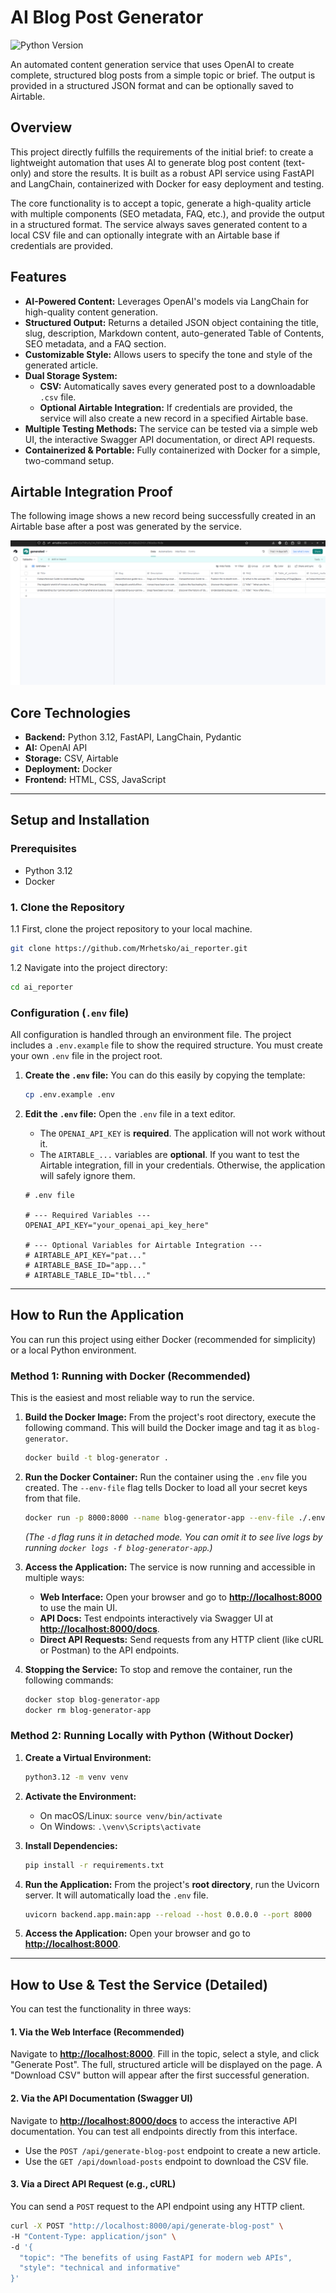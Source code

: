 # AI Blog Post Generator

![Python Version](https://img.shields.io/badge/python-3.12-blue.svg)

An automated content generation service that uses OpenAI to create complete, structured blog posts from a simple topic or brief. The output is provided in a structured JSON format and can be optionally saved to Airtable.

## Overview

This project directly fulfills the requirements of the initial brief: to create a lightweight automation that uses AI to generate blog post content (text-only) and store the results. It is built as a robust API service using FastAPI and LangChain, containerized with Docker for easy deployment and testing.

The core functionality is to accept a topic, generate a high-quality article with multiple components (SEO metadata, FAQ, etc.), and provide the output in a structured format. The service always saves generated content to a local CSV file and can optionally integrate with an Airtable base if credentials are provided.

## Features

-   **AI-Powered Content:** Leverages OpenAI's models via LangChain for high-quality content generation.
-   **Structured Output:** Returns a detailed JSON object containing the title, slug, description, Markdown content, auto-generated Table of Contents, SEO metadata, and a FAQ section.
-   **Customizable Style:** Allows users to specify the tone and style of the generated article.
-   **Dual Storage System:**
    -   **CSV:** Automatically saves every generated post to a downloadable `.csv` file.
    -   **Optional Airtable Integration:** If credentials are provided, the service will also create a new record in a specified Airtable base.
-   **Multiple Testing Methods:** The service can be tested via a simple web UI, the interactive Swagger API documentation, or direct API requests.
-   **Containerized & Portable:** Fully containerized with Docker for a simple, two-command setup.

## Airtable Integration Proof

The following image shows a new record being successfully created in an Airtable base after a post was generated by the service.

![Airtable Integration Proof](docs/images/Image1.png)

## Core Technologies

-   **Backend:** Python 3.12, FastAPI, LangChain, Pydantic
-   **AI:** OpenAI API
-   **Storage:** CSV, Airtable
-   **Deployment:** Docker
-   **Frontend:** HTML, CSS, JavaScript

---

## Setup and Installation

### Prerequisites

-   Python 3.12
-   Docker


### 1. Clone the Repository

1.1 First, clone the project repository to your local machine.
```bash
git clone https://github.com/Mrhetsko/ai_reporter.git
```
1.2 Navigate into the project directory:
```bash
cd ai_reporter
```

### Configuration (`.env` file)

All configuration is handled through an environment file. The project includes a `.env.example` file to show the required structure. You must create your own `.env` file in the project root.

1.  **Create the `.env` file:**
    You can do this easily by copying the template:
    ```bash
    cp .env.example .env
    ```

2.  **Edit the `.env` file:**
    Open the `.env` file in a text editor.
    -   The `OPENAI_API_KEY` is **required**. The application will not work without it.
    -   The `AIRTABLE_...` variables are **optional**. If you want to test the Airtable integration, fill in your credentials. Otherwise, the application will safely ignore them.

    ```dotenv
    # .env file

    # --- Required Variables ---
    OPENAI_API_KEY="your_openai_api_key_here"

    # --- Optional Variables for Airtable Integration ---
    # AIRTABLE_API_KEY="pat..."
    # AIRTABLE_BASE_ID="app..."
    # AIRTABLE_TABLE_ID="tbl..."
    ```

---

## How to Run the Application

You can run this project using either Docker (recommended for simplicity) or a local Python environment.

### Method 1: Running with Docker (Recommended)

This is the easiest and most reliable way to run the service.

1.  **Build the Docker Image:**
    From the project's root directory, execute the following command. This will build the Docker image and tag it as `blog-generator`.
    ```bash
    docker build -t blog-generator .
    ```

2.  **Run the Docker Container:**
    Run the container using the `.env` file you created. The `--env-file` flag tells Docker to load all your secret keys from that file.
    ```bash
    docker run -p 8000:8000 --name blog-generator-app --env-file ./.env -d blog-generator
    ```
    *(The `-d` flag runs it in detached mode. You can omit it to see live logs by running `docker logs -f blog-generator-app`.)*

3.  **Access the Application:**
    The service is now running and accessible in multiple ways:
    -   **Web Interface:** Open your browser and go to **[http://localhost:8000](http://localhost:8000)** to use the main UI.
    -   **API Docs:** Test endpoints interactively via Swagger UI at **[http://localhost:8000/docs](http://localhost:8000/docs)**.
    -   **Direct API Requests:** Send requests from any HTTP client (like cURL or Postman) to the API endpoints.

4.  **Stopping the Service:**
    To stop and remove the container, run the following commands:
    ```bash
    docker stop blog-generator-app
    docker rm blog-generator-app
    ```

### Method 2: Running Locally with Python (Without Docker)

1.  **Create a Virtual Environment:**
    ```bash
    python3.12 -m venv venv
    ```

2.  **Activate the Environment:**
    -   On macOS/Linux: `source venv/bin/activate`
    -   On Windows: `.\venv\Scripts\activate`

3.  **Install Dependencies:**
    ```bash
    pip install -r requirements.txt
    ```

4.  **Run the Application:**
    From the project's **root directory**, run the Uvicorn server. It will automatically load the `.env` file.
    ```bash
    uvicorn backend.app.main:app --reload --host 0.0.0.0 --port 8000
    ```

5.  **Access the Application:**
    Open your browser and go to **[http://localhost:8000](http://localhost:8000)**.

---

## How to Use & Test the Service (Detailed)

You can test the functionality in three ways:

#### 1. Via the Web Interface (Recommended)

Navigate to **[http://localhost:8000](http://localhost:8000)**. Fill in the topic, select a style, and click "Generate Post". The full, structured article will be displayed on the page. A "Download CSV" button will appear after the first successful generation.

#### 2. Via the API Documentation (Swagger UI)

Navigate to **[http://localhost:8000/docs](http://localhost:8000/docs)** to access the interactive API documentation. You can test all endpoints directly from this interface.

-   Use the `POST /api/generate-blog-post` endpoint to create a new article.
-   Use the `GET /api/download-posts` endpoint to download the CSV file.

#### 3. Via a Direct API Request (e.g., cURL)

You can send a `POST` request to the API endpoint using any HTTP client.

```bash
curl -X POST "http://localhost:8000/api/generate-blog-post" \
-H "Content-Type: application/json" \
-d '{
  "topic": "The benefits of using FastAPI for modern web APIs",
  "style": "technical and informative"
}'